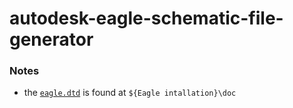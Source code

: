 autodesk-eagle-schematic-file-generator
=======================================
### Notes
- the [`eagle.dtd`](./eagle.dtd) is found at `${Eagle intallation}\doc`

